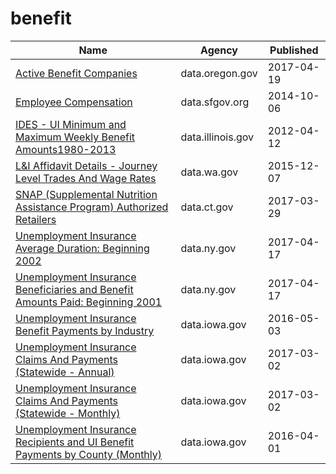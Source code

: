# benefit

Name | Agency | Published
---- | ---- | ---------
[Active Benefit Companies](../datasets/baig-8b9x.md) | data.oregon.gov | 2017-04-19
[Employee Compensation](../datasets/88g8-5mnd.md) | data.sfgov.org | 2014-10-06
[IDES - UI Minimum and Maximum Weekly Benefit Amounts1980-2013](../datasets/rrf3-c427.md) | data.illinois.gov | 2012-04-12
[L&I Affidavit Details - Journey Level Trades And Wage Rates](../datasets/pcn2-jime.md) | data.wa.gov | 2015-12-07
[SNAP (Supplemental Nutrition Assistance Program) Authorized Retailers](../datasets/2xqb-xbez.md) | data.ct.gov | 2017-03-29
[Unemployment Insurance Average Duration: Beginning 2002](../datasets/qkrk-6v78.md) | data.ny.gov | 2017-04-17
[Unemployment Insurance Beneficiaries and Benefit Amounts Paid: Beginning 2001](../datasets/xbjp-8sra.md) | data.ny.gov | 2017-04-17
[Unemployment Insurance Benefit Payments by Industry](../datasets/b38f-jgn3.md) | data.iowa.gov | 2016-05-03
[Unemployment Insurance Claims And Payments (Statewide - Annual)](../datasets/rmcb-sifx.md) | data.iowa.gov | 2017-03-02
[Unemployment Insurance Claims And Payments (Statewide - Monthly)](../datasets/jpje-kkb9.md) | data.iowa.gov | 2017-03-02
[Unemployment Insurance Recipients and UI Benefit Payments by County (Monthly)](../datasets/aeyn-twxp.md) | data.iowa.gov | 2016-04-01

